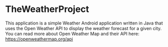 # TheWeatherProject
This application is a simple Weather Android application written in Java that uses the Open Weather API to display the weather forecast for a given city. You can read more about Open Weather Map and their API here: https://openweathermap.org/api
